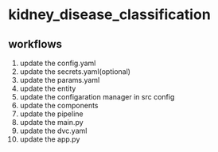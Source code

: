# kidney_disease_classification


## workflows
1. update the config.yaml
2. update the secrets.yaml(optional)
3. update the params.yaml
4. update the entity
5. update the configaration manager in src config
6. update the components
7. update the pipeline
8. update the main.py
9. update the dvc.yaml
10. update the app.py